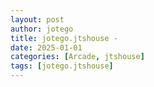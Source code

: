 ```yaml
---
layout: post
author: jotego
title: jotego.jtshouse - 
date: 2025-01-01
categories: [Arcade, jtshouse]
tags: [jotego.jtshouse]
---
```


